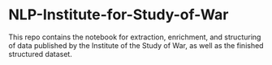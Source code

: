 # NLP-Institute-for-Study-of-War
This repo contains the notebook for extraction, enrichment, and structuring of data published by the Institute of the Study of War, as well as the finished structured dataset. 
